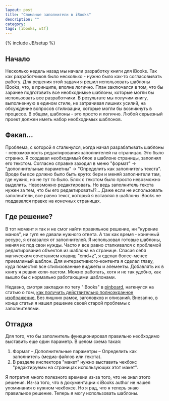 ```yaml
---
layout: post
title: "Сломаные заполнители в iBooks"
description: ""
category: 
tags: [ibooks, wtf]
---
```

{% include JB/setup %}

## Начало

Несколько недель назад мы начали разработку книги для iBooks. Так как разработчиков было несколько - нужно было как-то согласовывать работу. Для решения этой задачи я решил использовать шаблоны iBooks, что, в принципе, вполне логично. План заключался в том, что бы заранее подготовить все необходимые шаблоны, которые могли бы использовать все разработчики. В результате мы получим книгу, выполненную в едином стиле, не затрачивая лишних усилий, на обсуждение вопросов стилизации, которые могли бы возникнуть в процессе. В общем, шаблоны - это просто и логично. Любой серьезный проект должен иметь набор необходимых шаблонов. 

## Факап...

Проблема, с которой я сталкнулся, когда начал разрабатывать шаблоны - невозможность редактирования заполнителей на страницах. Это было странно. Я создавал необходимый блок в шаблоне страницы, заполнял его текстом. Согласно справке заходил в меню "формат" -> "дополнительные параметны" -> "Определить как заполнитель текста". Вроде бы все должно было быть круто: бери и меняй заполнители там, где нужно, но не тут то было. Блок с текстом было просто невозможно выделить. Невозможно редактировать. Но ведь заполнитель текста нужен за тем, что бы его редактировать!?... Даже если не использовать заполнители, все равно текст, который я вставлял в шаблоны iBooks не поддавался правке на конечных страницах.

## Где решение?

В тот момент я так и не смог найти правильное решение, ни "курение манов", ни гугл
не давали нужного ответа. А так как время - конечный ресурс, я отказался от 
заполнителей. Я использовал готовые шаблоны, меняя их под свои нужды.
Часто я все равно сталкивался с проблемой редактирования объектов из шаблона на
странице. Спасая себя магическим сочетанием клавиш "cmd+z", я сделал более-менее
приемлимый шаблон. Для интерактивного-контента я сделал главу, куда поместил все стилизованные виджеты и элементы. Добавлять их в книгу я решил копи-пастом. Можно работать, хотя и не так удобно, как вышло бы с нормально работающими шаблонами. 

Недавно, смотря закладки по тегу "iBooks" в [pinboard](http://pinboard.in), наткнулся на статью о том, [как получить действительно полноэкранное изображение.](http://www.davidebarranca.com/2012/04/ibooks-author-fullscreen-images/) Без лишних рамок, заголовков и описаний. Внезапно, в конце статьи я нашел решение своей старой проблемы с заполнителями.


## Отгадка

Для того, что бы заполнитель функционировал правильно необходимо выставить еще 
один параметр. В целом схема такая:
1. Формат – Дополнительные параметры – Определить как
заполнитель (медиа-файлов или текста). 
2. В разделе инспектора "макет" нужно выставить чекбокс "редактируемы на страницах использующих этот макет".

Я потратил много полезного времени из-за того, что не знал этого решения. Из-за того, что в документации к iBooks author не нашел упоминания о нужном чекбоксе. Но я рад, что я теперь знаю правильное решение. Теперь я могу использовать шаблоны.